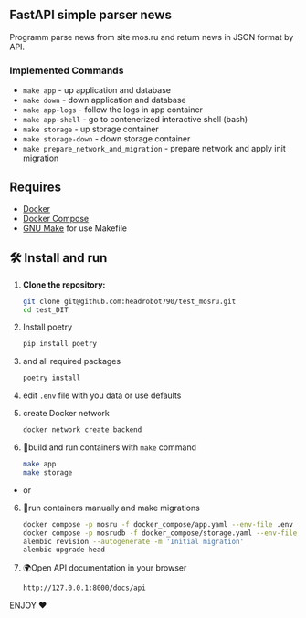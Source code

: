 ## FastAPI simple parser news

Programm parse news from site mos.ru and return news in JSON format by API.

### Implemented Commands

* `make app` - up application and database
* `make down` - down application and database
* `make app-logs` - follow the logs in app container
* `make app-shell` - go to contenerized interactive shell (bash)
* `make storage` - up storage container
* `make storage-down` - down storage container
* `make prepare_network_and_migration` - prepare network and apply init migration
 
## ️Requires

- [Docker](https://www.docker.com/get-started)
- [Docker Compose](https://docs.docker.com/compose/install/)
- [GNU Make](https://www.gnu.org/software/make/) for use Makefile

## 🛠️ Install and run

1. **Clone the repository:**
   ```bash
   git clone git@github.com:headrobot790/test_mosru.git
   cd test_DIT
   
2. Install poetry
    ```bash
    pip install poetry
   
3. and all required packages
   ```bash
   poetry install   

4. edit `.env` file with you data or use defaults

5. create Docker network
   ```bash
   docker network create backend
   
6. 🚀build and run containers with `make` command
   ```bash
   make app
   make storage
   
- or

6. 🚀run containers manually and make migrations
   ```bash
   docker compose -p mosru -f docker_compose/app.yaml --env-file .env up --build -d
   docker compose -p mosrudb -f docker_compose/storage.yaml --env-file .env up --build -d
   alembic revision --autogenerate -m 'Initial migration'
   alembic upgrade head

7. 🌍Open API documentation in your browser
   ```bash
   http://127.0.0.1:8000/docs/api
   ```

ENJOY ❤️
